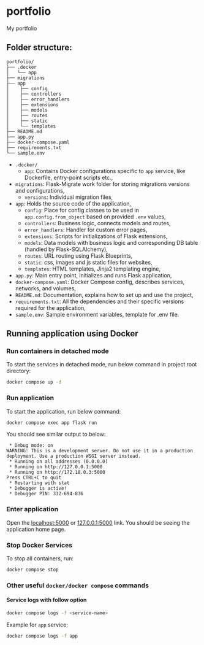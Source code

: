 # portfolio
My portfolio

## Folder structure:

    portfolio/
    ├── .docker
    │   └── app
    ├── migrations
    ├── app
    │    ├── config
    │    ├── controllers
    │    ├── error_handlers
    │    ├── extensions
    │    ├── models
    │    ├── routes
    │    ├── static
    │    └── templates
    ├── README.md
    ├── app.py
    ├── docker-compose.yaml
    ├── requirements.txt
    └── sample.env

- `.docker/`
  - `app`: Contains Docker configurations specific to `app` service, like Dockerfile, entry-point scripts etc.,
- `migrations`: Flask-Migrate work folder for storing migrations versions and configurations,
  - `versions`: Individual migration files,
- `app`: Holds the source code of the application,
  - `config`: Place for config classes to be used in `app.config.from_object` based on provided `.env` values,
  - `controllers`: Business logic, connects models and routes,
  - `error_handlers`: Handler for custom error pages,
  - `extensions`: Scripts for initializations of Flask extensions,
  - `models`: Data models with business logic and corresponding DB table (handled by Flask-SQLAlchemy),
  - `routes`: URL routing using Flask Blueprints,
  - `static`: css, images and js static files for websites,
  - `templates`: HTML templates, Jinja2 templating engine,
- `app.py`: Main entry point, initializes and runs Flask application,
- `docker-compose.yaml`: Docker Compose config, describes services, networks, and volumes,
- `README.md`: Documentation, explains how to set up and use the project,
- `requirements.txt`: All the dependencies and their specific versions required for the application,
- `sample.env`: Sample environment variables, template for .env file.

## Running application using Docker

### Run containers in detached mode
To start the services in detached mode, run below command in project root directory:
```bash
docker compose up -d
```

### Run application
To start the application, run below command:
```bash
docker compose exec app flask run
```
You should see similar output to below:
```
 * Debug mode: on
WARNING: This is a development server. Do not use it in a production deployment. Use a production WSGI server instead.
 * Running on all addresses (0.0.0.0)
 * Running on http://127.0.0.1:5000
 * Running on http://172.18.0.3:5000
Press CTRL+C to quit
 * Restarting with stat
 * Debugger is active!
 * Debugger PIN: 332-694-836
```

### Enter application
Open the [localhost:5000](http://localhost:5000) or [127.0.0.1:5000](http://127.0.0.1:5000) link.
You should be seeing the application home page.

### Stop Docker Services
To stop all containers, run:
```bash
docker compose stop
```

### Other useful `docker/docker compose` commands

#### Service logs with follow option
```bash
docker compose logs -f <service-name>
```
Example for `app` service:
```bash
docker compose logs -f app
```
